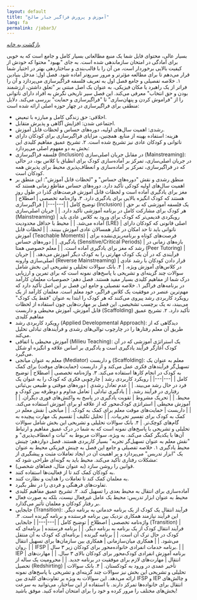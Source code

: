 ```yaml
---
layout: default
title: "آموزش و پرورش فراگیر جبار صالح"
lang: fa
permalink: /jabar3/
---
```



[بازگشت به خانه](index.md)




بسیار عالی، محتوای فایل شما یک منبع مطالعاتی بسیار کامل و جامع است که به خوبی برای آمادگی در امتحان سازماندهی شده است. به جای "بهبود" محتوا که خودش از کیفیت بالایی برخوردار است، من آن را با قالب‌بندی و ساختاردهی بهتر در اختیار شما قرار می‌دهم تا برای مطالعه مؤثرتر و مرور سریع‌تر آماده شود.
فصل اول: مدخل بنیادین
۱. خلاصه تفصیلی و جامع
فصل اول به تعریف فلسفه فراگیرسازی می‌پردازد و آن را فراتر از یک راهبرد یا مکان فیزیکی، به عنوان یک اصل مبتنی بر "تعلق داشتن، ارزشمند بودن و حق انتخاب" معرفی می‌کند. این فصل سیر تاریخی نگرش به افراد دارای ناتوانی را از "فراموش کردن و پنهان‌سازی" تا "فراگیرسازی و حمایت" بررسی می‌کند.
دلایل منطقی برای فراگیرسازی در چهار حوزه اصلی ارائه شده است:
 * اخلاقی: حق زندگی کامل و مبارزه با تبعیض.
 * اجتماعی شدن: افزایش آگاهی و پذیرش متقابل.
 * رشدی: اهمیت سال‌های اولیه، دوره‌های حساس و لحظات قابل آموزش.
 * هزینه: استفاده بهینه از منابع.
   همچنین، مزایای فراگیرسازی برای کودکان دارای ناتوانی و کودکان عادی نیز تشریح شده است.
۲. تشریح عمیق مفاهیم کلیدی
این بخش به دو مفهوم اصلی می‌پردازد:
 * فلسفه فراگیرسازی (Inclusion) در مقابل جریان اصلی‌سازی (Mainstreaming): در جریان اصلی‌سازی، تمرکز بر آماده‌سازی کودک برای انطباق با کلاس بود، در حالی که در فراگیرسازی، تمرکز بر آماده‌سازی و انعطاف‌پذیری محیط برای پذیرش همه کودکان است.
 * منطق رشدی و نقش "دوره‌های حساس" و "لحظات قابل آموزش": این منطق بر اهمیت سال‌های اولیه کودکی تأکید دارد. دوره‌های حساس مقاطع زمانی هستند که مغز برای یادگیری آماده است و لحظات قابل آموزش فرصت‌های گذرا در طول روز هستند که کودک انگیزه بالایی برای یادگیری دارد.
۳. واژه‌نامه تخصصی
| اصطلاح | توضیح کامل |
|---|---|
| فراگیرسازی (Inclusion) | یک فلسفه آموزشی که بر حق هر کودک برای مشارکت کامل در برنامه آموزشی تأکید دارد. |
| جریان اصلی‌سازی (Mainstreaming) | رویکردی قدیمی‌تر که کودک برای ورود به کلاس عادی باید آماده می‌شد. |
| محیط با حداقل محدودیت (LRE) | اصلی قانونی که کودکان دارای ناتوانی باید تا حد امکان در کنار همسالان عادی آموزش ببینند. |
| لحظات قابل آموزش (Teachable Moments) | فرصت‌های کوتاه و برنامه‌ریزی‌نشده برای یادگیری. |
| دوره‌های حساس (Sensitive/Critical Periods) | بازه‌های زمانی در رشد که مغز برای یادگیری آماده است. |
| معلم خصوصی همتا (Peer Tutoring) | فرآیندی که در آن یک کودک مهارتی را به کودک دیگر آموزش می‌دهد. |
| جریان اصلی‌سازی وارونه (Reverse Mainstreaming) | قرار دادن کودکان با رشد عادی در کلاس‌های آموزش ویژه. |
۴. بانک سوالات تحلیلی و تشریحی
این بخش شامل سوالات چند گزینه‌ای و تشریحی با پاسخ‌های نمونه است که برای تمرین و ارزیابی درک شما از مفاهیم کلیدی بسیار مفید هستند.
فصل دهم: خصوصیات معلمان کارآمد در برنامه‌های فراگیر
۱. خلاصه تفصیلی و جامع
این فصل بر این اصل تأکید دارد که مهم‌ترین عنصر در موفقیت یک کلاس فراگیر، خود معلم است. معلمان کارآمد از یک رویکرد کاربردی رشد پیروی می‌کنند که هر کودک را ابتدا به عنوان "فقط یک کودک" می‌بیند، نه یک برچسب تشخیصی. این فصل بر مهارت‌هایی چون استفاده از لحظات قابل آموزش، آموزش محیطی و داربست (Scaffolding) تأکید دارد.
۲. تشریح عمیق مفاهیم کلیدی
 * رویکرد کاربردی رشد (Applied Developmental Approach): دیدگاهی که از طریق آن معلم رفتارها را در چارچوب توالی‌های رشدی و فرآیندهای تبادلی تحلیل می‌کند.
 * آموزش محیطی یا اتفاقی (Milieu Teaching): یک استراتژی آموزشی که در آن کودک آغازگر فرآیند یادگیری است و یادگیری بر اساس علاقه و انگیزه او شکل می‌گیرد.
 * معلم به عنوان میانجی (Mediator) و داربست (Scaffolding): معلم به عنوان یک تسهیل‌گر فرآیندهای فکری عمل می‌کند و از داربست (حمایت‌های موقت) برای کمک به کودک در انجام کارها استفاده می‌کند.
۳. واژه‌نامه تخصصی
| اصطلاح | توضیح کامل |
|---|---|
| رویکرد کاربردی رشد | چارچوبی فکری که کودک را به عنوان یک فرد در حال رشد می‌بیند. |
| عدم تعادل رشدی | دوره‌های موقتی و طبیعی بی‌ثباتی رفتاری در فرآیند رشد. |
| یادگیری تبادلی | تعامل مداوم و دوطرفه بین کودک و محیط. |
| تحریک مشروط | تقویت یادگیری در پاسخ به واکنش‌های فوری دیگران. |
| آموزش محیطی | استراتژی کودک‌محور که از علاقه او برای آموزش استفاده می‌کند. |
| داربست | حمایت‌های موقت معلم برای کمک به کودک. |
| میانجی | نقش معلم در کمک به کودک برای تفسیر تجربیات. |
| تحلیل تکلیف | تقسیم یک مهارت پیچیده به گام‌های کوچک‌تر. |
۴. بانک سوالات تحلیلی و تشریحی
این بخش شامل سوالات تحلیلی و تشریحی با پاسخ‌های نمونه است که به شما در درک عمیق مفاهیم و ارتباط آن‌ها با یکدیگر کمک می‌کند. به ویژه، سوالات مربوط به "ثبات و انعطاف‌پذیری" و "نقش معلم به عنوان تسهیل‌گر تجربه" بسیار کاربردی هستند.
فصل دوازدهم: چینش محیط یادگیری
۱. خلاصه تفصیلی و جامع
این فصل به چینش فیزیکی محیط به عنوان یک "ابزار تدریس" می‌پردازد و بر اهمیت آن در ایجاد تعاملات مثبت و پیشگیری از مشکلات رفتاری تأکید می‌کند. محیط باید به گونه‌ای طراحی شود که:
 * قوانین را روشن سازد (به عنوان مثال، فضاهای شخصی).
 * به کودکان کمک کند تا از فعالیت‌ها استفاده کنند.
 * به معلمان کمک کند تا تعاملات را هدایت و نظارت کنند.
 * تفاوت‌های فرهنگی و فردی را در نظر بگیرد.
 * آماده‌سازی برای انتقال به محیط بعدی را تسهیل کند.
۲. تشریح عمیق مفاهیم کلیدی
 * محیط به عنوان ابزار تدریس: محیط یک عامل غیرفعال نیست، بلکه به صورت فعال بر رفتار کودکان و معلمان تأثیر می‌گذارد.
 * جابجایی (Transition): فرآیند انتقال یک کودک از یک برنامه خدماتی به برنامه دیگر. این فرآیند نیازمند همکاری نزدیک بین برنامه فرستنده و برنامه گیرنده است.
۳. واژه‌نامه تخصصی
| اصطلاح | توضیح کامل |
|---|---|
| جابجایی (Transition) | فرآیند انتقال کودک از یک برنامه به برنامه دیگر. |
| برنامه فرستنده | برنامه‌ای که کودک در حال ترک آن است. |
| برنامه گیرنده | برنامه‌ای که کودک به آن منتقل می‌شود. |
| همکاری میان‌سازمانی | همکاری بین سازمان‌ها برای تسهیل انتقال روان. |
| IFSP | برنامه خدمات انفرادی خانواده‌محور برای کودکان زیر ۳ سال. |
| IEP | برنامه آموزش انفرادی کودک‌محور برای کودکان بالای ۳ سال. |
| مهارت‌های انتقال | مهارت‌های لازم برای موفقیت در برنامه جدید. |
| محرومیت یک ساله از تحصیل (Redshirting) | تأخیر عمدی در ورود به کودکستان. |
۴. بانک سوالات تحلیلی و تشریحی
این بخش نیز سوالات چند گزینه‌ای و تشریحی با پاسخ‌های نمونه ارائه می‌دهد. این سوالات به ویژه بر تفاوت‌های کلیدی بین IFSP و IEP و چالش‌های انتقال برای خانواده‌ها تمرکز دارند.
با استفاده از این ساختار، می‌توانید به سرعت بخش‌های مختلف را مرور کرده و خود را برای امتحان آماده کنید.
موفق باشید!
